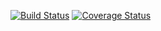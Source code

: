 [![Build Status](https://travis-ci.org/kenoseni/LMS.svg?branch=master)](https://travis-ci.org/kenoseni/LMS)
[![Coverage Status](https://coveralls.io/repos/github/kenoseni/LMS/badge.svg?branch=master)](https://coveralls.io/github/kenoseni/LMS?branch=master)
